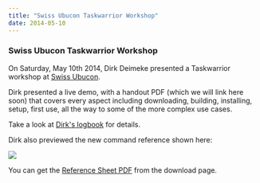 ```yaml
---
title: "Swiss Ubucon Taskwarrior Workshop"
date: 2014-05-10
---
```


### Swiss Ubucon Taskwarrior Workshop 

On Saturday, May 10th 2014, Dirk Deimeke presented a Taskwarrior workshop at [Swiss Ubucon](https://wiki.ubuntu.com/SwissTeam).

Dirk presented a live demo, with a handout PDF (which we will link here soon) that covers every aspect including downloading, building, installing, setup, first use, all the way to some of the more complex use cases.

Take a look at [Dirk's logbook](https://www.deimeke.net/dirk/blog/index.php?/archives/3401-Taskwarrior-Workshop-Ubucon-2014-Schweiz-....html) for details.

Dirk also previewed the new command reference shown here:

[![](../../images/ref230.png)](../../images/ref230.png)

You can get the [Reference Sheet PDF](../../download/task-latest.ref.pdf) from the download page.

